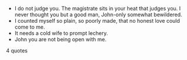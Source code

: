  - I do not judge you. The magistrate sits in your heat that judges you. I never thought you but a good man, John-only somewhat bewildered.
 - I counted myself so plain, so poorly made, that no honest love could come to me.
 - It needs a cold wife to prompt lechery.
 - John you are not being open with me.

4 quotes